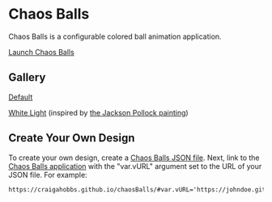 # Chaos Balls

Chaos Balls is a configurable colored ball animation application.

[Launch Chaos Balls][Default]


## Gallery

[Default]

[White Light](#url=chaosBalls.md&var.vURL='https://craigahobbs.github.io/chaosBalls/gallery/whiteLight.json')
(inspired by [the Jackson Pollock painting](https://www.jackson-pollock.org/white-light.jsp))

## Create Your Own Design

To create your own design, create a [Chaos Balls JSON file][JSON]. Next, link to the [Chaos Balls
application][Default] with the "var.vURL" argument set to the URL of your JSON file. For example:

~~~
https://craigahobbs.github.io/chaosBalls/#var.vURL='https://johndoe.github.io/chaosBalls/cool.json'
~~~


[Default]: https://craigahobbs.github.io/chaosBalls/#url=chaosBalls.md&var.vURL=''
[JSON]: https://craigahobbs.github.io/chaosBalls/#url=chaosBalls.md&var.vDoc=1
